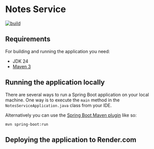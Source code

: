 #  Notes Service
[![build](https://github.com/vukkumsp/notes-service/actions/workflows/spring-build.yml/badge.svg)](https://github.com/vukkumsp/notes-service/actions/workflows/spring-build.yml)

## Requirements

For building and running the application you need:

- JDK 24
- [Maven 3](https://maven.apache.org)

## Running the application locally

There are several ways to run a Spring Boot application on your local machine. One way is to execute the `main` method in the `NotesServiceApplication.java` class from your IDE.

Alternatively you can use the [Spring Boot Maven plugin](https://docs.spring.io/spring-boot/docs/current/reference/html/build-tool-plugins-maven-plugin.html) like so:

```shell
mvn spring-boot:run
```

## Deploying the application to Render.com

